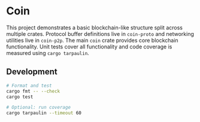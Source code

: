 # Coin

This project demonstrates a basic blockchain-like structure split across multiple crates. Protocol buffer definitions live in `coin-proto` and networking utilities live in `coin-p2p`. The main `coin` crate provides core blockchain functionality. Unit tests cover all functionality and code coverage is measured using `cargo tarpaulin`.

## Development

```bash
# Format and test
cargo fmt -- --check
cargo test

# Optional: run coverage
cargo tarpaulin --timeout 60
```
